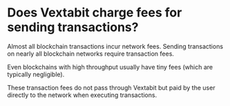 # Does Vextabit charge fees for sending transactions?

Almost all blockchain transactions incur network fees. Sending transactions on nearly all blockchain networks require transaction fees. 

Even blockchains with high throughput usually have tiny fees (which are typically negligible).

These transaction fees do not pass through Vextabit but paid by the user directly to the network when executing transactions.